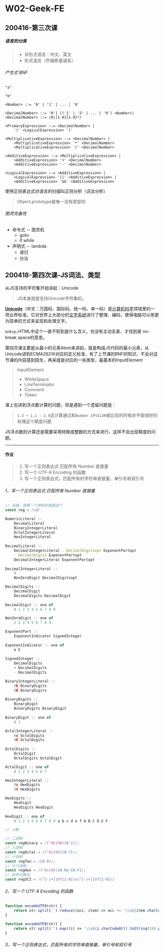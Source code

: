 # W02-Geek-FE

## 200416-第三次课

##### 语言的分类

> - 非形式语言：中文、英文
> - 形式语言（乔姆斯基谱系） 

###### 产生式 BNF

````
"a"

"b"

<Number> ::= '0' | '1' | ... | '9'

<DecimalNumber> ::= '0'| (('1' | '2' | ... | '9') <Number>)
<DecimalNumber> ::= /0|[1-9][1-9]*/

<PrimaryExpression> ::= <DecimalNumber> |
	'(' <LogicalExpression> ')'

<MultiplicativeExpression> ::= <DecimalNumber> | 
	<MultiplicativeExpression> '*' <DecimalNumber>
	<MultiplicativeExpression> '/' <DecimalNumber>

<AdditiveExpression> ::= <MultiplicativeExpression> |
	<AdditiveExpression> '+' <DecimalNumber>
	<AdditiveExpression> '-' <DecimalNumber>

<LogicalExpression> ::= <AdditiveExpression> |
	<LogicalExpression> '||' <AdditiveExpression> |
	<AdditiveExpression> '&&' <AdditiveExpression>
````

使用正则表达式对语言的扫描叫正则分析（词法分析）

> Object.prototype是唯一没有原型的

###### 图灵完备性

* 命令式 -- 图灵机
  * goto
  * if while
* 声明式 -- lambda
  * 递归
  * 分治



## 200418-第四次课-JS词法、类型

从JS支持的字符集开始讲起：Unicode

> JS本身就是支持Unicode字符集的。

[**Unicode**](https://zh.wikipedia.org/wiki/Unicode)（中文：万国码、国际码、统一码、单一码）是[计算机科学](https://zh.wikipedia.org/wiki/電腦科學)领域里的一项业界标准。它对世界上大部分的[文字系统](https://zh.wikipedia.org/wiki/文字系統)进行了整理、编码，使得电脑可以用更为简单的方式来呈现和处理文字。

`&nbsp;`HTML中这个一直不知到是什么含义，也没有主动去查，才找到是 no-break space的意思。

第四次课主要是从最小的元素Atom来讲起，就是构成JS代码的最小元素，从Unicode讲到ECMA262中对应的定义标准，有了上节课的BNF的知识，不会对这节课的内容感到陌生，再来就是对应的一些类型，最基本的InputElement

> InputElement
>
> - WhiteSpace
> - LineTerminator
> - Comment
> - Token

课上也讲到浮点数计算的问题，但是遇到一个遗留问题是：

> `1.3 + 1.1 - 2.4`这计算通过和`Number.EPSILON`做比较的时候并不能很好的处理这个精度问题

JS浮点数的计算还是需要采用转换成整数的方式来进行，这样不会出现精度的问题。



---

#### 作业

> 1. 写一个正则表达式 匹配所有 Number 直接量
> 2. 写一个 UTF-8 Encoding 的函数
> 3. 写一个正则表达式，匹配所有的字符串直接量，单引号和双引号

###### 1、写一个正则表达式 匹配所有 Number 直接量

```js
// 没错，我第一个想到的就是这个
const reg = /\d/
```

```js
NumericLiteral ::
	DecimalLiteral
	BinaryIntegerLiteral
	OctalIntegerLiteral
	HexIntegerLiteral
  
DecimalLiteral ::
	DecimalIntegerLiteral . DecimalDigitsopt ExponentPartopt
	. DecimalDigits ExponentPartopt
	DecimalIntegerLiteral ExponentPartopt
  
DecimalIntegerLiteral ::
	0
	NonZeroDigit DecimalDigitsopt

DecimalDigits ::
	DecimalDigit
	DecimalDigits DecimalDigit
  
DecimalDigit :: one of
	0 1 2 3 4 5 6 7 8 9

NonZeroDigit :: one of
	1 2 3 4 5 6 7 8 9

ExponentPart ::
	ExponentIndicator SignedInteger
  
ExponentIndicator :: one of
	e E
  
SignedInteger ::
	DecimalDigits
	+ DecimalDigits
	- DecimalDigits

BinaryIntegerLiteral ::
	0b BinaryDigits
	0B BinaryDigits
  
BinaryDigits ::
	BinaryDigit
	BinaryDigits BinaryDigit
  
BinaryDigit :: one of
	0 1

OctalIntegerLiteral ::
	0o OctalDigits
	0O OctalDigits
  
OctalDigits ::
	OctalDigit
	OctalDigits OctalDigit

OctalDigit :: one of
	0 1 2 3 4 5 6 7

HexIntegerLiteral ::
	0x HexDigits
	0X HexDigits

HexDigits ::
	HexDigit
	HexDigits HexDigit
  
HexDigit :: one of
	0 1 2 3 4 5 6 7 8 9 a b c d e f A B C D E F
```

```js
// 小数

// 二进制
const regBinary = /(^0b|0B)[0-1]/;
// 八进制
const regOctal = /(^0o|0O)[0-7]/;
// 十进制
const regTen = /[0-9]/;
// 十六进制
const regHex = /(^0x|0X)[0-9a-fA-F]/;
// 科学计数法
const regSCI = /(^[-/+]|0?[1-9])e(^[-/+]|0?[1-9])/
```





###### 2、写一个 UTF-8 Encoding 的函数

```js
function encodeUTF8(str) {
	return str.split('').reduce((acc, item) => acc += `\\u${item.charCodeAt().toString(16).padStart(4, '0')}`, '');
}

function encodeUTF8(str) {
	return str.split('').map((i) => `\\u${i.charCodeAt().toString(16).padStart(4, '0')}`).join('');
}
```



###### 3、写一个正则表达式，匹配所有的字符串直接量，单引号和双引号

